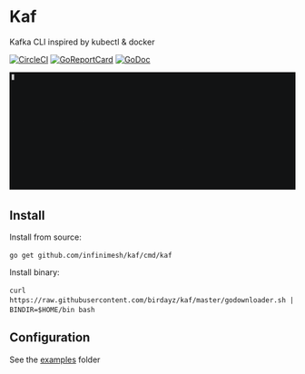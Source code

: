 # Kaf
Kafka CLI inspired by kubectl & docker

[![CircleCI](https://img.shields.io/circleci/project/github/infinimesh/kaf.svg)](https://circleci.com/gh/infinimesh/kaf/tree/master)  [![GoReportCard](https://goreportcard.com/badge/github.com/infinimesh/kaf)](https://goreportcard.com/report/github.com/infinimesh/kaf)
[![GoDoc](https://godoc.org/github.com/infinimesh/kaf?status.svg)](https://godoc.org/github.com/infinimesh/kaf)

![asciicinema](asciicinema.gif)

## Install
Install from source:

```go get github.com/infinimesh/kaf/cmd/kaf```

Install binary:

```curl https://raw.githubusercontent.com/birdayz/kaf/master/godownloader.sh | BINDIR=$HOME/bin bash```


## Configuration
See the [examples](examples) folder

